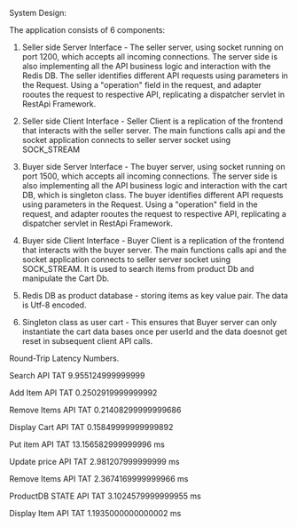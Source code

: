 System Design:

The application consists of 6 components:

1. Seller side Server Interface -  The seller server, using socket running on port 1200, which accepts all incoming connections. The server side is also implementing all the API business logic and interaction with the Redis DB. The seller identifies different API requests using parameters in the Request. Using a "operation" field in the request, and adapter rooutes the request to respective API, replicating a dispatcher servlet in RestApi Framework.

2. Seller side Client Interface - Seller Client is a replication of the frontend that interacts with the seller server. The main functions calls api and the socket application connects to  seller server socket using SOCK_STREAM 

3. Buyer side Server Interface - The buyer server, using socket running on port 1500, which accepts all incoming connections. The server side is also implementing all the API business logic and interaction with the cart DB, which is singleton class. The buyer identifies different API requests using parameters in the Request. Using a "operation" field in the request, and adapter rooutes the request to respective API, replicating a dispatcher servlet in RestApi Framework.

4. Buyer side Client Interface - Buyer Client is a replication of the frontend that interacts with the buyer server. The main functions calls api and the socket application connects to  seller server socket using SOCK_STREAM. It is used to search items from product Db and manipulate the Cart Db.

5. Redis DB as product database - storing items as key value pair. The data is Utf-8 encoded.

6. Singleton class as user cart -  This ensures that Buyer server can only instantiate the cart data bases once per userId and the data doesnot get reset in subsequent client API calls.




Round-Trip Latency Numbers.

<!-- Buyer Client-Server integrations round-trip latency numbers -->

Search API TAT 9.955124999999999

Add Item API TAT 0.2502919999999992

Remove Items API TAT 0.21408299999999686

Display Cart API TAT 0.15849999999999892


<!-- Seller Client-Server integrations round-trip latency numbers -->

Put item API TAT 13.156582999999996 ms

Update price API TAT 2.981207999999999 ms

Remove Items API TAT 2.3674169999999966 ms

ProductDB STATE API TAT 3.1024579999999955 ms

Display Item API TAT 1.1935000000000002 ms
